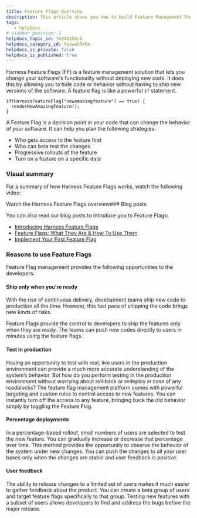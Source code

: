 ```yaml
---
title: Feature Flags Overview
description: This article shows you how to build Feature Management Feature management solutions enable businesses to dynamically control the availability of application features to end-users. In simple terms, a…
tags: 
   - helpDocs
# sidebar_position: 2
helpdocs_topic_id: 7n9433hkc0
helpdocs_category_id: tsswat9k6o
helpdocs_is_private: false
helpdocs_is_published: true
---
```


Harness Feature Flags (FF) is a feature management solution that lets you change your software's functionality without deploying new code. It does this by allowing you to hide code or behavior without having to ship new versions of the software. A feature flag is like a powerful `if` statement.


```
if(HarnessFeatureFlag["newamazingfeature"] == true) {  
  renderNewAmazingFeature();  
}
```
A Feature Flag is a decision point in your code that can change the behavior of your software. It can help you plan the following strategies:

* Who gets access to the feature first
* Who can beta test the changes
* Progressive rollouts of the feature
* Turn on a feature on a specific date

### Visual summary

For a summary of how Harness Feature Flags works, watch the following video:

Watch the Harness Feature Flags overview### Blog posts

You can also read our blog posts to introduce you to Feature Flags:

* [Introducing Harness Feature Flags](https://harness.io/blog/product-updates/introducing-harness-feature-flags/)
* [Feature Flags: What They Are & How To Use Them](https://harness.io/blog/feature-flags/what-are-feature-flags/)
* [Implement Your First Feature Flag](https://harness.io/blog/feature-flags/implement-your-first-feature-flag/)

### Reasons to use Feature Flags

Feature Flag management provides the following opportunities to the developers:

#### Ship only when you're ready

With the rise of continuous delivery, development teams ship new code to production all the time. However, this fast pace of shipping the code brings new kinds of risks.

Feature Flags provide the control to developers to ship the features only when they are ready. The teams can push new codes directly to users in minutes using the feature flags.

#### Test in production

Having an opportunity to test with real, live users in the production environment can provide a much more accurate understanding of the system’s behavior. But how do you perform testing in the production environment without worrying about roll‐back or redeploy in case of any roadblocks? The feature flag management platform comes with powerful targeting and custom rules to control access to new features. You can instantly turn off the access to any feature, bringing back the old behavior simply by toggling the Feature Flag.

#### Percentage deployments

In a percentage-based rollout, small numbers of users are selected to test the new feature. You can gradually increase or decrease that percentage over time. This method provides the opportunity to observe the behavior of the system under new changes. You can push the changes to all your user bases only when the changes are stable and user feedback is positive.

#### User feedback

The ability to release changes to a limited set of users makes it much easier to gather feedback about the product. You can create a beta group of users and target feature flags specifically to that group. Testing new features with a subset of users allows developers to find and address the bugs before the major release.


